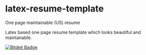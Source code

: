 latex-resume-template
=====================

One page maintainable (US) resume

Latex based one page resume template which looks beautiful and maintanable.


[![Bitdeli Badge](https://d2weczhvl823v0.cloudfront.net/zafarella/latex-resume-template/trend.png)](https://bitdeli.com/free "Bitdeli Badge")

